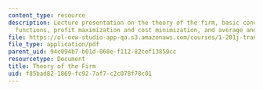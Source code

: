 ```yaml
---
content_type: resource
description: Lecture presentation on the theory of the firm, basic concepts, production
  functions, profit maximization and cost minimization, and average and marginal costs.
file: https://ol-ocw-studio-app-qa.s3.amazonaws.com/courses/1-201j-transportation-systems-analysis-demand-and-economics-fall-2008/f85bad821869fc927af7c2c078f78c01_MIT1_201JF08_lec09.pdf
file_type: application/pdf
parent_uid: 94c094b7-b01d-868e-f112-82cef13859cc
resourcetype: Document
title: Theory of the Firm
uid: f85bad82-1869-fc92-7af7-c2c078f78c01
---
```

